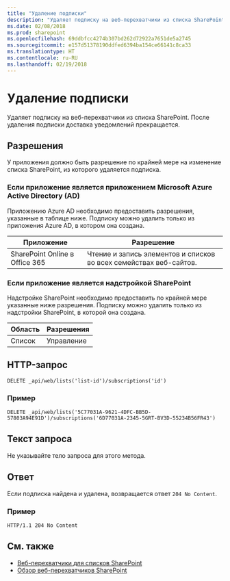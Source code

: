 ```yaml
---
title: "Удаление подписки"
description: "Удаляет подписку на веб-перехватчики из списка SharePoint. После удаления подписки доставка уведомлений прекращается."
ms.date: 02/08/2018
ms.prod: sharepoint
ms.openlocfilehash: 69ddbfcc4274b307bd262d72922a7651de5a2745
ms.sourcegitcommit: e157d51378190ddfed6394ba154ce66141c8ca33
ms.translationtype: HT
ms.contentlocale: ru-RU
ms.lasthandoff: 02/19/2018
---
```

# <a name="delete-a-subscription"></a>Удаление подписки

Удаляет подписку на веб-перехватчики из списка SharePoint. После удаления подписки доставка уведомлений прекращается.

## <a name="permissions"></a>Разрешения

У приложения должно быть разрешение по крайней мере на изменение списка SharePoint, из которого удаляется подписка.

### <a name="if-your-application-is-a-microsoft-azure-active-directory-azure-ad-application"></a>Если приложение является приложением Microsoft Azure Active Directory (AD)

Приложению Azure AD необходимо предоставить разрешения, указанные в таблице ниже. Подписку можно удалить только из приложения Azure AD, в котором она создана.

Приложение | Разрешение 
------------|------------
SharePoint Online в Office 365|Чтение и запись элементов и списков во всех семействах веб-сайтов.

### <a name="if-your-application-is-a-sharepoint-add-in"></a>Если приложение является надстройкой SharePoint

Надстройке SharePoint необходимо предоставить по крайней мере указанные ниже разрешения. Подписку можно удалить только из надстройки SharePoint, в которой она создана.

Область | Разрешения 
------|------------
Список|Управление

## <a name="http-request"></a>HTTP-запрос

```
DELETE _api/web/lists('list-id')/subscriptions('id')
```

### <a name="example"></a>Пример

```http
DELETE _api/web/lists('5C77031A-9621-4DFC-BB5D-57803A94E91D')/subscriptions('6D77031A-2345-5GRT-BV3D-55234B56FR43')
```

## <a name="request-body"></a>Текст запроса

Не указывайте тело запроса для этого метода.

## <a name="response"></a>Ответ

Если подписка найдена и удалена, возвращается ответ `204 No Content`.

### <a name="example"></a>Пример

```http
HTTP/1.1 204 No Content
```

## <a name="see-also"></a>См. также

- [Веб-перехватчики для списков SharePoint](overview-sharepoint-list-webhooks.md)
- [Обзор веб-перехватчиков SharePoint](../overview-sharepoint-webhooks.md)